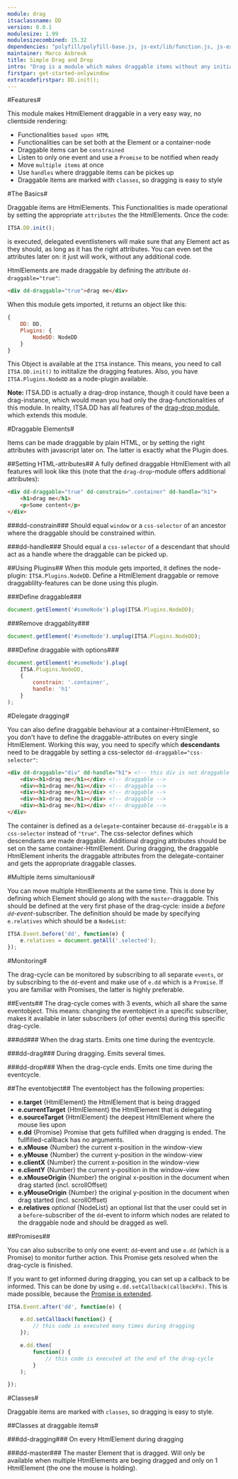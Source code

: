 ```yaml
---
module: drag
itsaclassname: DD
version: 0.0.1
modulesize: 1.99
modulesizecombined: 15.32
dependencies: "polyfill/polyfill-base.js, js-ext/lib/function.js, js-ext/lib/object.js, utils, event"
maintainer: Marco Asbreuk
title: Simple Drag and Drop
intro: "Drag is a module which makes draggable items without any initialisation: <b>just plain HTML</b>. The code that takes care of this is loaded once and uses event-delegation to perform its task. You can set attributes on the HtmlElements and they will act as draggables. Of coarse these functionality can be given afterwards using javascript: you can set attributes yourself, or use Plugin's on the HtmlElements.<br><br>Because HTML defines the drag-behaviour, this module is <u>perfectly suited for serverside rendering</u>."
firstpar: get-started-onlywindow
extracodefirstpar: DD.init();
---
```


#Features#

This module makes HtmlElement draggable in a very easy way, no clientside rendering:

* Functionalities `based upon HTML`
* Functionalities can be set both at the Element or a container-node
* Draggable items can be `constrained`
* Listen to only one event and use a `Promise` to be notified when ready
* Move `multiple items` at once
* Use `handles` where draggable items can be pickes up
* Draggable items are marked with `classes`, so dragging is easy to style


#The Basics#

Draggable items are HtmlElements. This Functionalities is made operational by setting the appropriate `attributes` the the HtmlElements. Once the code:

```js
ITSA.DD.init();
```
is executed, delegated eventlisteners will make sure that any Element act as they should, as long as it has the right attributes. You can even set the attributes later on: it just will work, without any additional code.

HtmlElements are made draggable by defining the attribute `dd-draggable="true"`:

```html
<div dd-draggable="true">drag me</div>
```

When this module gets imported, it returns an object like this:

```js
{
    DD: DD,
    Plugins: {
        NodeDD: NodeDD
    }
}
```
This Object is available at the `ITSA` instance. This means, you need to call `ITSA.DD.init()` to inititalize the dragging features. Also, you have `ITSA.Plugins.NodeDD` as a node-plugin available.

**Note:** ITSA.DD is actually a drag-drop instance, though it could have been a drag-instance, which would mean you had only the drag-functionalities of this module. In reality, ITSA.DD has all features of the [drag-drop module](../drag-drop/index.html), which extends this module.



#Draggable Elements#

Items can be made draggable by plain HTML, or by setting the right attributes with javascript later on. The latter is exactly what the Plugin does.

##Setting HTML-attributes##
A fully defined draggable HtmlElement with all features will look like this (note that the `drag-drop`-module offers additional attributes):

```html
<div dd-draggable="true" dd-constrain=".container" dd-handle="h1">
    <h1>drag me</h1>
    <p>Some content</p>
</div>
```

###dd-constrain###
Should equal `window` or a `css-selector` of an ancestor where the draggable should be constrained within.

###dd-handle###
Should equal a `css-selector` of a descendant that should act as a handle where the draggable can be picked up.

##Using Plugins##
When this module gets imported, it defines the node-plugin: `ITSA.Plugins.NodeDD`. Define a HtmlElement draggable or remove draggablilty-features can be done using this plugin.

###Define draggable###
```js
document.getElement('#someNode').plug(ITSA.Plugins.NodeDD);
```

###Remove draggablity###
```js
document.getElement('#someNode').unplug(ITSA.Plugins.NodeDD);
```

###Define draggable with options###
```js
document.getElement('#someNode').plug(
    ITSA.Plugins.NodeDD,
    {
        constrain: '.container',
        handle: 'h1'
    }
);
```


#Delegate dragging#

You can also define draggable behaviour at a container-HtmlElement, so you don't have to define the draggable-attributes on every single HtmlElement. Working this way, you need to specify which **descendants** need to be draggable by setting a css-selector `dd-draggable="css-selector"`:

```html
<div dd-draggable="div" dd-handle="h1"> <!-- this div is not draggable -->
    <div><h1>drag me</h1></div> <!-- draggable -->
    <div><h1>drag me</h1></div> <!-- draggable -->
    <div><h1>drag me</h1></div> <!-- draggable -->
    <div><h1>drag me</h1></div> <!-- draggable -->
    <div><h1>drag me</h1></div> <!-- draggable -->
</div>
```
The container is defined as a `delegate`-container because `dd-draggable` is a `css-selector` instead of `"true"`. The css-selector defines which descendants are made draggable. Additional dragging attributes should be set on the same container-HtmlElement. During dragging, the draggable HtmlElement inherits the draggable attributes from the delegate-container and gets the appropriate draggable classes.


#Multiple items simultanious#

You can move multiple HtmlElements at the same time. This is done by defining which Element should go along with the `master`-draggable. This should be defined at the very first phase of the drag-cycle: inside a _before `dd`-event_-subscriber. The definition should be made by specifying `e.relatives` which should be a `NodeList`:

```js
ITSA.Event.before('dd', function(e) {
    e.relatives = document.getAll('.selected');
});
```


#Monitoring#

The drag-cycle can be monitored by subscribing to all separate `events`, or by subscribing to the `dd`-event and make use of `e.dd` which is a `Promise`. If you are familiar with Promises, the latter is highly preferable.

##Events##
The drag-cycle comes with 3 events, which all share the same eventobject. This means: changing the eventobject in a specific subscriber, makes it available in later subscribers (of other events) during this specific drag-cycle.

###dd###
When the drag starts. Emits one time during the eventcycle.

###dd-drag###
During dragging. Emits several times.

###dd-drop###
When the drag-cycle ends. Emits one time during the eventcycle.

##The eventobject##
The eventobject has the following properties:

* **e.target** {HtmlElement} the HtmlElement that is being dragged
* **e.currentTarget** {HtmlElement} the HtmlElement that is delegating
* **e.sourceTarget** {HtmlElement} the deepest HtmlElement where the mouse lies upon
* **e.dd** {Promise} Promise that gets fulfilled when dragging is ended. The fullfilled-callback has no arguments.
* **e.xMouse** {Number} the current x-position in the window-view
* **e.yMouse** {Number} the current y-position in the window-view
* **e.clientX** {Number} the current x-position in the window-view
* **e.clientY** {Number} the current y-position in the window-view
* **e.xMouseOrigin** {Number} the original x-position in the document when drag started (incl. scrollOffset)
* **e.yMouseOrigin** {Number} the original y-position in the document when drag started (incl. scrollOffset)
* **e.relatives** _optional_ {NodeList} an optional list that the user could set in a `before`-subscriber of the `dd`-event to inform which nodes are related to the draggable node and should be dragged as well.


##Promises##

You can also subscribe to only one event: `dd`-event and use `e.dd` (which is a Promise) to monitor further action. This Promise gets resolved when the drag-cycle is finished.

If you want to get informed during dragging, you can set up a callback to be informed. This can be done by using `e.dd.setCallback(callbackFn)`. This is made possible, because the [Promise is extended](../js-ext/index.html#promise.manage).

```js
ITSA.Event.after('dd', function(e) {

    e.dd.setCallback(function() {
        // this code is executed many times during dragging
    });

    e.dd.then(
        function() {
            // this code is executed at the end of the drag-cycle
        }
    );

});
```

#Classes#

Draggable items are marked with `classes`, so dragging is easy to style.

##Classes at draggable items#

###dd-dragging###
On every HtmlElement during dragging

###dd-master###
The master Element that is dragged. Will only be available when multiple HtmlElements are beging dragged and only on 1 HtmlElement (the one the mouse is holding).